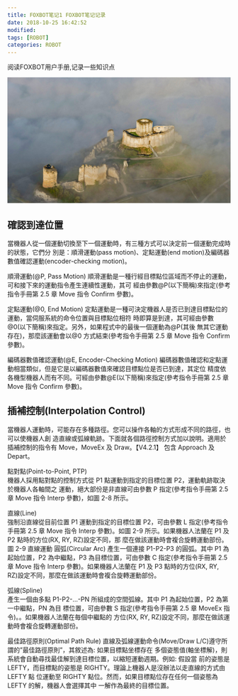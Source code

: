 ```yaml
---
title: FOXBOT笔记1 FOXBOT笔记记录
date: 2018-10-25 16:42:52
modified: 
tags: [ROBOT]
categories: ROBOT
---
```


阅读FOXBOT用户手册,记录一些知识点

![示例图片](foxbot1/20181025.jpg)
<!--more-->

## 確認到達位置
當機器人從一個運動切換至下一個運動時，有三種方式可以決定前一個運動完成時的狀態，它們分 別是：順滑運動(pass motion)、定點運動(end motion)及編碼器數值確認運動(encoder-checking motion)。 
 
順滑運動(@P, Pass Motion) 
順滑運動是一種行經目標點位區域而不停止的運動，可和接下來的運動指令產生連續性運動，其可 經由參數@P(以下簡稱)來指定(參考指令手冊第 2.5 章 Move 指令 Confirm 參數)。 
 
定點運動(@0, End Motion) 
定點運動是一種可決定機器人是否已到達目標點位的運動，當伺服系統的命令位置與目標點位相符 時即算是到達，其可經由參數@0(以下簡稱)來指定。另外，如果程式中的最後一個運動為@P(其後 無其它運動存在)，那麼該運動會以@0 方式結束(參考指令手冊第 2.5 章 Move 指令 Confirm 參數)。
 
 
編碼器數值確認運動(@E, Encoder-Checking Motion) 
編碼器數值確認和定點運動相當類似，但是它是以編碼器數值來確認目標點位是否已到達，其定位 精度依各機型機器人而有不同。可經由參數@E(以下簡稱)來指定(參考指令手冊第 2.5 章 Move 指令 Confirm 參數)。 
 
 ## 插補控制(Interpolation Control)
 當機器人運動時，可能存在多種路徑。您可以操作各軸的方式形成不同的路徑，也可以使機器人創
造直線或弧線軌跡。下面就各個路徑控制方式加以說明。適用於插補控制的指令有 Move，MoveEx
及 Draw。【V4.2.1】 包含 Approach 及 Depart。  

點對點(Point-to-Point, PTP)  
機器人採用點對點的控制方式從 P1 點運動到指定的目標位置 P2，運動軌跡取決於機器人各軸間之
運動，絕大部份是非直線可由參數 P 指定(參考指令手冊第 2.5 章 Move 指令 Interp 參數)，如圖 2-8
所示。

直線(Line)  
強制沿直線從目前位置 P1 運動到指定的目標位置 P2，可由參數 L 指定(參考指令手冊第 2.5 章 Move
指令 Interp 參數)。如圖 2-9 所示。如果機器人法蘭在 P1 及 P2 點時的方位(RX, RY, RZ)設定不同，那
麼在做該運動時會複合旋轉運動部份。
圖 2-9 直線運動
圓弧(Circular Arc)
產生一個連接 P1-P2-P3 的圓弧。其中 P1 為起始位置，P2 為中繼點，P3 為目標位置，可由參數 C
指定(參考指令手冊第 2.5 章 Move 指令 Interp 參數)。如果機器人法蘭在 P1 及 P3 點時的方位(RX, RY,
RZ)設定不同，那麼在做該運動時會複合旋轉運動部份。

弧線(Spline)  
產生一個由多點 P1-P2-...-PN 所組成的空間弧線。其中 P1 為起始位置，P2 為第一中繼點，PN 為目
標位置，可由參數 S 指定(參考指令手冊第 2.5 章 MoveEx 指令)。。如果機器人法蘭在毎個中繼點的
方位(RX, RY, RZ)設定不同，那麼在做該運動時會複合旋轉運動部份。

最佳路徑原則(Optimal Path Rule)
直線及弧線運動命令(Move/Draw L/C)遵守所謂的”最佳路徑原則”，其敘述為: 如果目標點坐標存在
多個姿態值(軸坐標解)，則系統會自動尋找最佳解到達目標位置，以縮短運動週期。例如: 假設當
前的姿態是 LEFTY，而目標點的姿態是 RIGHTY。理論上機器人是沒辦法以走直線的方式由 LEFTY 點
位運動至 RIGHTY 點位。然而，如果目標點位存在任何一個姿態為 LEFTY 的解，機器人會選擇其中
一解作為最終的目標位置。
